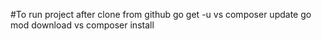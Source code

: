 <p align="center"><a href="https://go.dev" target="_blank" width="400" alt="Go Tutorial"></a></p>


#To run project after clone from github
go get -u vs composer update
go mod download vs composer install




